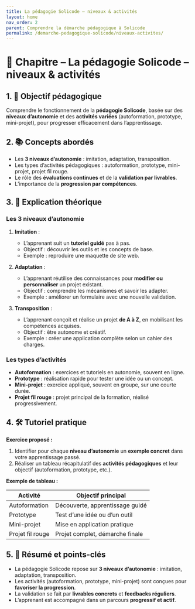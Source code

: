 ```yaml
---
title: La pédagogie Solicode – niveaux & activités
layout: home
nav_order: 2
parent: Comprendre la démarche pédagogique à Solicode
permalink: /demarche-pedagogique-solicode/niveaux-activites/
---
```


# 📘 Chapitre – La pédagogie Solicode – niveaux & activités

## 1. 🎯 Objectif pédagogique

Comprendre le fonctionnement de la **pédagogie Solicode**, basée sur des **niveaux d’autonomie** et des **activités variées** (autoformation, prototype, mini-projet), pour progresser efficacement dans l’apprentissage.

## 2. 📚 Concepts abordés

* Les **3 niveaux d’autonomie** : imitation, adaptation, transposition.
* Les types d’activités pédagogiques : autoformation, prototype, mini-projet, projet fil rouge.
* Le rôle des **évaluations continues** et de la **validation par livrables**.
* L’importance de la **progression par compétences**.

## 3. 🧠 Explication théorique

### Les 3 niveaux d’autonomie

1. **Imitation** :

   * L’apprenant suit un **tutoriel guidé** pas à pas.
   * Objectif : découvrir les outils et les concepts de base.
   * Exemple : reproduire une maquette de site web.

2. **Adaptation** :

   * L’apprenant réutilise des connaissances pour **modifier ou personnaliser** un projet existant.
   * Objectif : comprendre les mécanismes et savoir les adapter.
   * Exemple : améliorer un formulaire avec une nouvelle validation.

3. **Transposition** :

   * L’apprenant conçoit et réalise un projet **de A à Z**, en mobilisant les compétences acquises.
   * Objectif : être autonome et créatif.
   * Exemple : créer une application complète selon un cahier des charges.

### Les types d’activités

* **Autoformation** : exercices et tutoriels en autonomie, souvent en ligne.
* **Prototype** : réalisation rapide pour tester une idée ou un concept.
* **Mini-projet** : exercice appliqué, souvent en groupe, sur une courte durée.
* **Projet fil rouge** : projet principal de la formation, réalisé progressivement.

## 4. 🛠 Tutoriel pratique

**Exercice proposé :**

1. Identifier pour chaque **niveau d’autonomie** un **exemple concret** dans votre apprentissage passé.
2. Réaliser un tableau récapitulatif des **activités pédagogiques** et leur objectif (autoformation, prototype, etc.).

**Exemple de tableau :**

| Activité         | Objectif principal              |
| ---------------- | ------------------------------- |
| Autoformation    | Découverte, apprentissage guidé |
| Prototype        | Test d’une idée ou d’un outil   |
| Mini-projet      | Mise en application pratique    |
| Projet fil rouge | Projet complet, démarche finale |

## 5. 🧾 Résumé et points-clés

* La pédagogie Solicode repose sur **3 niveaux d’autonomie** : imitation, adaptation, transposition.
* Les activités (autoformation, prototype, mini-projet) sont conçues pour **favoriser la progression**.
* La validation se fait par **livrables concrets** et **feedbacks réguliers**.
* L’apprenant est accompagné dans un parcours **progressif et actif**.
